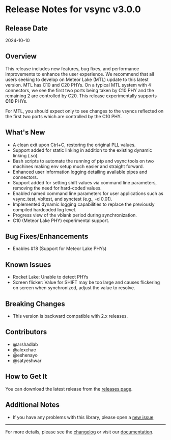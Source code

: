 # Release Notes for vsync v3.0.0

## Release Date

2024-10-10

## Overview

This release includes new features, bug fixes, and performance improvements to enhance the user experience.
We recommend that all users seeking to develop on Meteor Lake (MTL) update to this latest version.
MTL has C10 and C20 PHYs. On a typical MTL system with 4 connectors, we see the first two ports being taken by
C10 PHY and the remaining 2 are controlled by C20. This release experimentally supports **C10** PHYs.

For MTL, you should expect only to see changes to the vsyncs reflected on the first two ports which are controlled by the C10 PHY.

## What's New

* A clean exit upon Ctrl+C, restoring the original PLL values.
* Support added for static linking in addition to the existing dynamic linking (.so).
* Bash scripts to automate the running of ptp and vsync tools on two machines making env setup much easier and straight forward.
* Enhanced user information logging detailing available pipes and connectors.
* Support added for setting shift values via command line parameters, removing the need for hard-coded values.
* Enabled named command line parameters for user applications such as vsync_test, vbltest, and synctest (e.g., -d 0.01).
* Implemented dynamic logging capabilities to replace the previously compiled hardcoded log level.
* Progress view of the vblank period during synchronization.
* C10 (Meteor Lake PHY) experimental support.

## Bug Fixes/Enhancements

* Enables #18 (Support for Meteor Lake PHYs)

## Known Issues

* Rocket Lake: Unable to detect PHYs
* Screen flicker: Value for SHIFT may be too large and causes flickering on screen when synchronized, adjust the value to resolve.

## Breaking Changes

* This version is backward compatible with 2.x releases.

## Contributors

* @arshadlab
* @alexchae
* @eshenayo
* @satyeshwar

## How to Get It

You can download the latest release from the [releases page](https://github.com/intel-retail/software-vsync-modulation-sample/releases).

## Additional Notes

* If you have any problems with this library, please open a [new issue](https://github.com/intel-retail/software-vsync-modulation-sample/issues/new)

---

For more details, please see the [changelog](https://github.com/intel-retail/software-vsync-modulation-sample/compare/1.3.1...v3.0.0) or visit our [documentation](https://intel-retail.github.io/software-vsync-modulation-sample).
